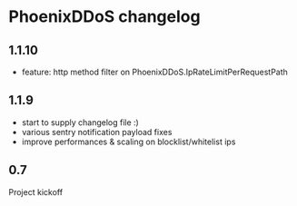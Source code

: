 # PhoenixDDoS changelog


## 1.1.10

- feature: http method filter on PhoenixDDoS.IpRateLimitPerRequestPath

## 1.1.9

- start to supply changelog file :)
- various sentry notification payload fixes
- improve performances & scaling on blocklist/whitelist ips

## 0.7

Project kickoff
